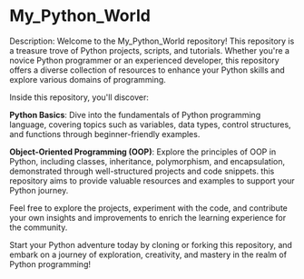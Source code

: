 
#  My_Python_World

Description:
Welcome to the My_Python_World repository! This repository is a treasure trove of Python projects, scripts, and tutorials. Whether you're a novice Python programmer or an experienced developer, this repository offers a diverse collection of resources to enhance your Python skills and explore various domains of programming.

Inside this repository, you'll discover:

**Python Basics**: Dive into the fundamentals of Python programming language, covering topics such as variables, data types, control structures, and functions through beginner-friendly examples.

**Object-Oriented Programming (OOP)**: Explore the principles of OOP in Python, including classes, inheritance, polymorphism, and encapsulation, demonstrated through well-structured projects and code snippets.
this repository aims to provide valuable resources and examples to support your Python journey.

Feel free to explore the projects, experiment with the code, and contribute your own insights and improvements to enrich the learning experience for the community.

Start your Python adventure today by cloning or forking this repository, and embark on a journey of exploration, creativity, and mastery in the realm of Python programming!